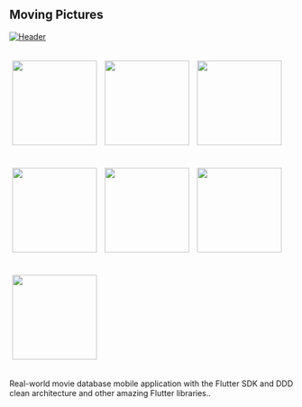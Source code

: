 ## Moving Pictures


[![Header](https://raw.githubusercontent.com/thenifemi/movingPictures/main/screenshots/MP-Banner.png "Header")]()

<p>
    <img src="https://raw.githubusercontent.com/thenifemi/movingPictures/main/screenshots/1.png" width="150px" height="auto" hspace="5" vspace="20"/>
    <img src="https://raw.githubusercontent.com/thenifemi/movingPictures/main/screenshots/2.png" width="150px" height="auto" hspace="5" vspace="20"/>
    <img src="https://raw.githubusercontent.com/thenifemi/movingPictures/main/screenshots/3.png" width="150px" height="auto" hspace="5" vspace="20"/>
    <img src="https://raw.githubusercontent.com/thenifemi/movingPictures/main/screenshots/4.png" width="150px" height="auto" hspace="5" vspace="20"/>
    <img src="https://raw.githubusercontent.com/thenifemi/movingPictures/main/screenshots/5.png" width="150px" height="auto" hspace="5" vspace="20"/>
    <img src="https://raw.githubusercontent.com/thenifemi/movingPictures/main/screenshots/6.png" width="150px" height="auto" hspace="5" vspace="20"/>
    <img src="https://raw.githubusercontent.com/thenifemi/movingPictures/main/screenshots/7.png" width="150px" height="auto" hspace="5" vspace="20"/>
  
</p>

Real-world movie database mobile application with the Flutter SDK and DDD clean architecture and other amazing Flutter libraries..